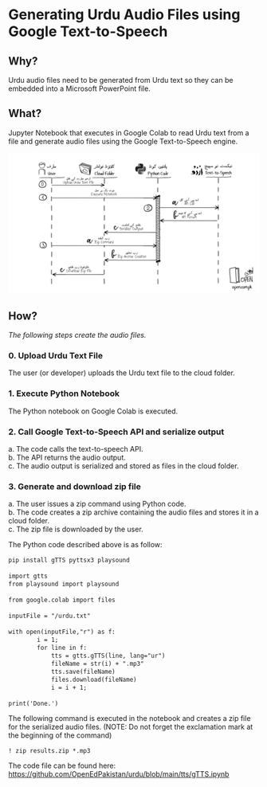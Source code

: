 # Generating Urdu Audio Files using Google Text-to-Speech
## Why?
Urdu audio files need to be generated from Urdu text so they can be embedded into a Microsoft PowerPoint file. 
## What?
Jupyter Notebook that executes in Google Colab to read Urdu text from a file and generate audio files using the Google Text-to-Speech engine.

![Translate Console App](../files/gTTS-STD.png)
## How?
*The following steps create the audio files.*
### 0. Upload Urdu Text File
The user (or developer) uploads the Urdu text file to the cloud folder.
### 1. Execute Python Notebook
The Python notebook on Google Colab is executed.
### 2. Call Google Text-to-Speech API and serialize output
a. The code calls the text-to-speech API.<br />
b. The API returns the audio output.<br />
c. The audio output is serialized and stored as files in the cloud folder.<br />
### 3. Generate and download zip file
a. The user issues a zip command using Python code.<br />
b. The code creates a zip archive containing the audio files and stores it in a cloud folder.<br />
c. The zip file is downloaded by the user.<br />

The Python code described above is as follow:
```
pip install gTTS pyttsx3 playsound

import gtts
from playsound import playsound

from google.colab import files

inputFile = "/urdu.txt"

with open(inputFile,"r") as f:
        i = 1;
        for line in f:
            tts = gtts.gTTS(line, lang="ur")
            fileName = str(i) + ".mp3"
            tts.save(fileName)
            files.download(fileName)
            i = i + 1;

print('Done.')
```

The following command is executed in the notebook and creates a zip file for the serialized audio files. (NOTE: Do not forget the exclamation mark at the beginning of the command)
```
! zip results.zip *.mp3
```
The code file can be found here: https://github.com/OpenEdPakistan/urdu/blob/main/tts/gTTS.ipynb
